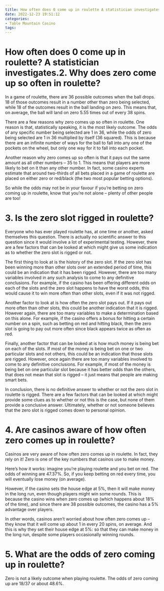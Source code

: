 ```yaml
---
title: How often does 0 come up in roulette A statistician investigates.2. Why does zero come up so often in roulette
date: 2022-12-23 19:51:12
categories:
- Table Mountain Casino
tags:
---
```



#  How often does 0 come up in roulette? A statistician investigates.2. Why does zero come up so often in roulette?

In a game of roulette, there are 36 possible outcomes when the ball drops. 18 of those outcomes result in a number other than zero being selected, while 18 of the outcomes result in the ball landing on zero. This means that, on average, the ball will land on zero 5.55 times out of every 38 spins.

There are a few reasons why zero comes up so often in roulette. One reason is that, statistically speaking, it is the most likely outcome. The odds of any specific number being selected are 1 in 36, while the odds of zero being selected are 1 in 36 multiplied by itself (36 squared). This is because there are an infinite number of ways for the ball to fall into any one of the pockets on the wheel, but only one way for it to fall into each pocket.

Another reason why zero comes up so often is that it pays out the same amount as all other numbers – 35 to 1. This means that players are more likely to bet on it than any other number. In fact, some casino experts estimate that around two-thirds of all bets placed in a game of roulette are placed on either zero or red/black (the two most popular betting options).

So while the odds may not be in your favour if you’re betting on zero coming up in roulette, know that you’re not alone – plenty of other people are too!

# 3. Is the zero slot rigged in roulette?

Everyone who has ever played roulette has, at one time or another, asked themselves this question. There is actually no scientific answer to this question since it would involve a lot of experimental testing. However, there are a few factors that can be looked at which might give us some indication as to whether the zero slot is rigged or not.

The first thing to look at is the history of the zero slot. If the zero slot has been winning more than other slots over an extended period of time, this could be an indication that it has been rigged. However, there are too many variables involved in any such analysis to come to any definitive conclusions. For example, if the casino has been offering different odds on each of the slots and the zero slot happens to have the worst odds, this would cause it to win more often than other slots, even if it was not rigged.

Another factor to look at is how often the zero slot pays out. If it pays out more often than other slots, this could be another indication that it is rigged. However again, there are too many variables to make a determination based on this alone. For example, if the casino offers a bonus for hitting a certain number on a spin, such as betting on red and hitting black, then the zero slot is going to pay out more often since black appears twice as often as red.

Finally, another factor that can be looked at is how much money is being bet on each of the slots. If most of the money is being bet on one or two particular slots and not others, this could be an indication that those slots are rigged. However, once again there are too many variables involved to come to any definitive conclusions. For example, if most of the money is being bet on one particular slot because it has better odds than the others, that does not mean that slot is rigged – it just means that people are making smart bets.

In conclusion, there is no definitive answer to whether or not the zero slot in roulette is rigged. There are a few factors that can be looked at which might provide some clues as to whether or not this is the case, but none of them provide a conclusive answer. Ultimately, whether or not someone believes that the zero slot is rigged comes down to personal opinion.

# 4. Are casinos aware of how often zero comes up in roulette?

Casinos are very aware of how often zero comes up in roulette. In fact, they rely on it! Zero is one of the key numbers that casinos use to make money.

Here’s how it works: imagine you’re playing roulette and you bet on red. The odds of winning are 47.37%. So, if you keep betting on red every time, you will eventually lose money (on average).

However, if the casino sets the house edge at 5%, then it will make money in the long run, even though players might win some rounds. This is because the casino wins when zero comes up (which happens about 18% of the time), and since there are 38 possible outcomes, the casino has a 5% advantage over players.

In other words, casinos aren’t worried about how often zero comes up – they know that it will come up about 1 in every 20 spins, on average. And this is why they set their house edge at 5%: so that they can make money in the long run, despite some players occasionally winning rounds.

# 5. What are the odds of zero coming up in roulette?

Zero is not a likely outcome when playing roulette. The odds of zero coming up are 18/37 or about 48.6%.
